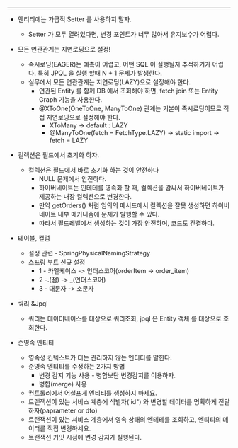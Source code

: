 ---

* 엔티티에는 가급적 Setter 를 사용하지 말자.
    * Setter 가 모두 열려있다면, 변경 포인트가 너무 많아서 유지보수가 어렵다.


* 모든 연관관계는 지연로딩으로 설정!
    * 즉시로딩(EAGER)는 예측이 어렵고, 어떤 SQL 이 실행될지 추적하기가 어렵다. 특히 JPQL 을 실행 할때 N + 1 문제가 발생한다.
    * 실무에서 모든 연관관계는 지연로딩(LAZY)으로 설정해야 한다.
        * 연관된 Entity 를 함께 DB 에서 조회해야 하면, fetch join 또는 Entity Graph 기능을 사용한다.
        * @XToOne(OneToOne, ManyToOne) 관계는 기본이 즉시로딩이므로 직접 지연로딩으로 설정해야 한다.
            * XToMany -> default : LAZY
            * @ManyToOne(fetch = FetchType.LAZY) -> static import -> fetch = LAZY


* 컬렉션은 필드에서 초기화 하자.
    * 컬렉션은 필드에서 바로 초기화 하는 것이 안전하다
        * NULL 문제에서 안전하다.
        * 하이버네이트는 인테테를 영속화 할 때, 컬렉션을 감싸서 하이버네이트가 제공하는 내장 컬렉션으로 변경한다.
        * 만약 getOrders() 처럼 임의의 메서드에서 컬렉션을 잘못 생성하면 하이버네이트 내부 메커니즘에 문제가 발행할 수 있다.
        * 따라서 필드레벨에서 생성하는 것이 가장 안전하며, 코드도 간결하다.


* 테이블, 컬럼
    * 설정 관련 - SpringPhysicalNamingStrategy
    * 스프링 부트 신규 설정
        * 1 - 카멜케이스 -> 언더스코어(orderItem -> order_item)
        * 2 -.(점) -> _(언더스코어)
        * 3 - 대문자 -> 소문자

* 쿼리 &Jpql
    * 쿼리는 데이터베이스를 대상으로 쿼리조회, jpql 은 Entity 객체 를 대상으로 조회한다.

* 준영속 엔티티
    * 영속성 컨텍스트가 더는 관리하지 않는 엔티티를 말한다.
    * 준영속 엔티티를 수정하는 2가지 방법
        * 변경 감지 기능 사용 - 병합보단 변경감지를 이용하자.
        * 병합(merge) 사용
    * 컨트롤러에서 어설프게 엔티티를 생성하지 마세요.
    * 트랜잭션이 있는 서비스 계층에 식별자('id") 와 변경할 데이터를 명확하게 전달하자(paprameter or dto)
    * 트랜잭션이 있는 서비스 계층에서 영속 상태의 엔테테를 조회하고, 엔티티의 데이터를 직접 변경하세요.
    * 트랜잭션 커밋 시점에 변경 감지가 실행된다.